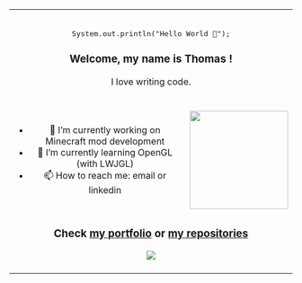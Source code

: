 <table style="text-align:center" align="center">
  <tr>
    <td colspan="2">
      <br/>
      <div style="text-align:center" align="center">
        <pre><span class="pl-smi">System</span>.<span class="pl-s1">out</span>.<span class="pl-en">println</span>(<span class="pl-s">"Hello World 🎉"</span>);</pre>
      </div>
      <h3>Welcome, my name is Thomas !</h3>
      <p>I love writing code.</p>
      <br/>
    </td>
  </tr>
  <tr>
    <td>
      <ul> 
        <li>🔭 I’m currently working on Minecraft mod development</li>
        <li>🌱 I’m currently learning OpenGL (with LWJGL)</li>
        <li>📫 How to reach me: email or linkedin</li>
      </ul>
    </td>
    <td>
      <a href="https://github.com/tmslpm"><img height=175 align="center" src="https://github-readme-stats.vercel.app/api/top-langs?username=tmslpm&layout=compact&langs_count=8&card_width=320&hide_border=true&theme=transparent" /></a> 
    </td>
  </tr>
  <tr>
    <td colspan="2">
      <h3 style="text-align:center" align="center">
        Check
        <a title="Click to open and view my portoflio" alt="open url tmslpm.github.io" href="https://tmslpm.github.io/portfolio">my portfolio</a>
        or
        <a title="Click to open and view my github repositories" alt="open url github.com/tmslpm?tab=repositories" href="https://github.com/tmslpm?tab=repositories">my repositories</a>  
      </h3> 
      <div style="text-align:center" align="center">
        <a href="https://github.com/tmslpm/portfolio" align="center" title="Click to open and view the repositorie: Portfolio" alt="open url github.com/tmslpm/portfolio">
          <img align="center" src="https://github-readme-stats.vercel.app/api/pin/?username=tmslpm&repo=portfolio&border_radius=0&theme=transparent" />
        </a> 
      </div> 
       <br/>
    </td>
  </tr>
</table>
